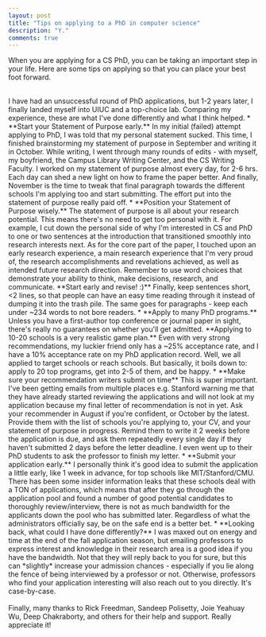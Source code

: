 ```yaml
---
layout: post
title: "Tips on applying to a PhD in computer science"
description: "Y."
comments: true
---
```



When you are applying for a CS PhD, you can be taking an important step in your life. Here are some tips on applying so that you can place your best foot forward. 

<br>
I have had an unsuccessful round of PhD applications, but 1-2 years later, I finally landed myself into UIUC and a top-choice lab. Comparing my experience, these are what I've done differently and what I think helped.
* **Start your Statement of Purpose early.** In my initial (failed) attempt applying to PhD, I was told that my personal statement sucked. This time, I finished brainstorming my statement of purpose in September and writing it in October. While writing, I went through many rounds of edits - with myself, my boyfriend, the Campus Library Writing Center, and the CS Writing Faculty. I worked on my statement of purpose almost every day, for 2-6 hrs. Each day can shed a new light on how to frame the paper better. And finally, November is the time to tweak that final paragraph towards the different schools I'm applying too and start submitting. The effort put into the statement of purpose really paid off. 
* **Position your Statement of Purpose wisely.** The statement of purpose is all about your research potential. This means there's no need to get too personal with it. For example, I cut down the personal side of why I'm interested in CS and PhD to one or two sentences at the introduction that transitioned smoothly into research interests next. As for the core part of the paper, I touched upon an early research experience, a main research experience that I'm very proud of, the research accomplishments and revelations achieved, as well as intended future research direction. Remember to use word choices that demonstrate your ability to think, make decisions, research, and communicate. **Start early and revise! :)** Finally, keep sentences short, <2 lines, so that people can have an easy time reading through it instead of dumping it into the trash pile. The same goes for paragraphs - keep each under ~234 words to not bore readers. 
* **Apply to many PhD programs.** Unless you have a first-author top conference or journal paper in sight, there's really no guarantees on whether you'll get admitted. **Applying to 10-20 schools is a very realistic game plan.** Even with very strong recommendations, my luckier friend only has a ~25% acceptance rate, and I have a 10% acceptance rate on my PhD application record. Well, we all applied to target schools or reach schools. But basically, it boils down to: apply to 20 top programs, get into 2-5 of them, and be happy.
* **Make sure your recommendation writers submit on time** This is super important. I've been getting emails from multiple places e.g. Stanford warning me that they have already started reviewing the applications and will not look at my application because my final letter of recommendation is not in yet. Ask your recommender in August if you're confident, or October by the latest. Provide them with the list of schools you're applying to, your CV, and your statement of purpose in progress. Remind them to write it 2 weeks before the application is due, and ask them repeatedly every single day if they haven't submitted 2 days before the letter deadline. I even went up to their PhD students to ask the professor to finish my letter.
* **Submit your application early.** I personally think it's good idea to submit the application a little early, like 1 week in advance, for top schools like MIT/Stanford/CMU. There has been some insider information leaks that these schools deal with a TON of applications, which means that after they go through the application pool and found a number of good potential candidates to thoroughly review/interview, there is not as much bandwidth for the applicants down the pool who has submitted later. Regardless of what the administrators officially say, be on the safe end is a better bet.
* **Looking back, what could I have done differently?** I was maxed out on energy and time at the end of the fall application season, but emailing professors to express interest and knowledge in their research area is a good idea if you have the bandwidth. Not that they will reply back to you for sure, but this can *slightly* increase your admission chances - especially if you lie along the fence of being interviewed by a professor or not. Otherwise, professors who find your application interesting will also reach out to you directly. It's case-by-case. 
<br />

<br>
Finally, many thanks to Rick Freedman, Sandeep Polisetty, Joie Yeahuay Wu, Deep Chakraborty, and others for their help and support. Really appreciate it!
<br />


